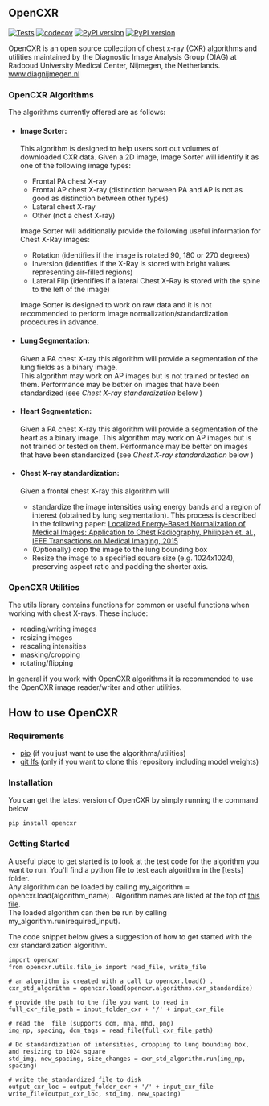 ## OpenCXR

[![Tests](https://github.com/DIAGNijmegen/opencxr/actions/workflows/tests.yml/badge.svg)](https://github.com/DIAGNijmegen/opencxr/actions/workflows/tests.yml)
[![codecov](https://codecov.io/gh/DIAGNijmegen/opencxr/branch/master/graph/badge.svg)](https://codecov.io/gh/DIAGNijmegen/opencxr)
[![PyPI version](https://badge.fury.io/py/opencxr.svg)](https://badge.fury.io/py/opencxr)
[![PyPI version](https://img.shields.io/badge/codestyle-black-black)](https://img.shields.io/badge/codestyle-black-black)

OpenCXR is an open source collection of chest x-ray (CXR) algorithms and utilities maintained by the 
Diagnostic Image Analysis Group (DIAG) at Radboud University Medical Center, Nijmegen, the Netherlands.
www.diagnijmegen.nl

### OpenCXR Algorithms

The algorithms currently offered are as follows:
* #### Image Sorter: 
  This algorithm is designed to help users sort out volumes of downloaded CXR data. 
  Given a 2D image, Image Sorter will identify it as one of the following image types:  
    * Frontal PA chest X-ray
    * Frontal AP chest X-ray (distinction between PA and AP is not as good as distinction between other types)
    * Lateral chest X-ray
    * Other (not a chest X-ray)
  
  Image Sorter will additionally provide the following useful information for Chest X-Ray images:
    * Rotation (identifies if the image is rotated 90, 180 or 270 degrees)
    * Inversion (identifies if the X-Ray is stored with bright values representing air-filled regions)
    * Lateral Flip (identifies if a lateral Chest X-Ray is stored with the spine to the left of the image)

  Image Sorter is designed to work on raw data and it is not recommended to perform image normalization/standardization procedures in advance.

* #### Lung Segmentation:
  Given a PA chest X-ray this algorithm will provide a segmentation of the lung fields as a binary image.  
  This algorithm may work on AP images but is not trained or tested on them. Performance may be better on images that have been 
  standardized (see _Chest X-ray standardization_ below )

* #### Heart Segmentation:
  Given a PA chest X-ray this algorithm will provide a segmentation of the heart as a binary image.
  This algorithm may work on AP images but is not trained or tested on them.  Performance may be better on images that have been 
  standardized (see _Chest X-ray standardization_ below )

* #### Chest X-ray standardization:
  Given a frontal chest X-ray this algorithm will 
    * standardize the image intensities using energy bands and a region of interest (obtained by lung segmentation).
  This process is described in the following paper: [Localized Energy-Based Normalization of Medical Images: Application to Chest Radiography, Philipsen et. al., IEEE Transactions on Medical Imaging, 2015](https://ieeexplore.ieee.org/document/7073580)
    * (Optionally) crop the image to the lung bounding box
    * Resize the image to a specified square size (e.g. 1024x1024), preserving aspect ratio and padding the shorter axis. 


### OpenCXR Utilities
The utils library contains functions for common or useful functions when working with chest X-rays.  These include:
 * reading/writing images
 * resizing images
 * rescaling intensities
 * masking/cropping
 * rotating/flipping  

In general if you work with OpenCXR algorithms it is recommended to use the OpenCXR image reader/writer and other 
utilities.


## How to use OpenCXR

### Requirements
 - [pip](https://pypi.org/project/pip/) (if you just want to use the algorithms/utilities)
 - [git lfs](https://git-lfs.github.com/) (only if you want to clone this repository including model weights)

### Installation
You can get the latest version of OpenCXR by simply running the command below
```
pip install opencxr
```

### Getting Started
A useful place to get started is to look at the test code for the algorithm you want to run.  You'll find a python file to test each algorithm in the [tests] folder.  
Any algorithm can be loaded by calling my_algorithm = opencxr.load(algorithm_name) . Algorithm names are listed at the 
top of [this file](https://github.com/DIAGNijmegen/opencxr/blob/master/opencxr/algorithms/__init__.py).  
The loaded algorithm can then be run by calling my_algorithm.run(required_input).

The code snippet below gives a suggestion of how to get started with the cxr standardization algorithm. 

```
import opencxr
from opencxr.utils.file_io import read_file, write_file

# an algorithm is created with a call to opencxr.load() .  
cxr_std_algorithm = opencxr.load(opencxr.algorithms.cxr_standardize)

# provide the path to the file you want to read in
full_cxr_file_path = input_folder_cxr + '/' + input_cxr_file

# read the  file (supports dcm, mha, mhd, png)
img_np, spacing, dcm_tags = read_file(full_cxr_file_path)

# Do standardization of intensities, cropping to lung bounding box, and resizing to 1024 square
std_img, new_spacing, size_changes = cxr_std_algorithm.run(img_np, spacing)

# write the standardized file to disk
output_cxr_loc = output_folder_cxr + '/' + input_cxr_file
write_file(output_cxr_loc, std_img, new_spacing)
```


